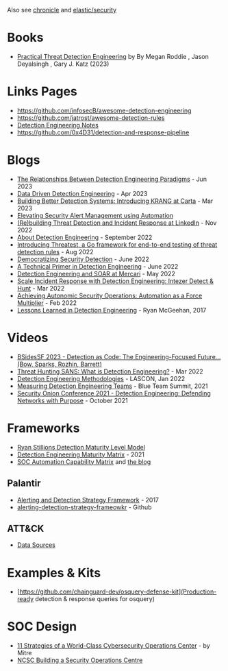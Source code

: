 Also see [chronicle](../gcp/chronicle.md) and [elastic/security](../elastic/security.md)

# Books
- [Practical Threat Detection Engineering](https://www.packtpub.com/product/practical-threat-detection-engineering/9781801076715) by By Megan Roddie , Jason Deyalsingh , Gary J. Katz (2023)

# Links Pages
- https://github.com/infosecB/awesome-detection-engineering
- https://github.com/jatrost/awesome-detection-rules
- [Detection Engineering Notes](https://cyberlibrarian.ca/detection-engineering-notes)
- https://github.com/0x4D31/detection-and-response-pipeline

# Blogs
- [The Relationships Between Detection Engineering Paradigms](https://medium.com/@gary.j.katz/the-relationships-between-detection-engineering-paradigms-f1ccd5685e23) - Jun 2023
- [Data Driven Detection Engineering](https://jvehent.org/2023/04/16/Data-Driven-Detection-Engineering.html) - Apr 2023
- [Building Better Detection Systems: Introducing KRANG at Carta](https://medium.com/building-carta/building-better-detection-systems-introducing-krang-at-carta-55b08af5763e) - Mar 2023
- [Elevating Security Alert Management using Automation](https://medium.com/brexeng/elevating-security-alert-management-using-automation-828004ad596c)
- [(Re)building Threat Detection and Incident Response at LinkedIn](https://engineering.linkedin.com/blog/2022/-re-building-threat-detection-and-incident-response-at-linkedin) - Nov 2022
- [About Detection Engineering](https://cyb3rops.medium.com/about-detection-engineering-44d39e0755f0) - September 2022
- [Introducing Threatest, a Go framework for end-to-end testing of threat detection rules](https://securitylabs.datadoghq.com/articles/threatest-end-to-end-testing-threat-detection/) - Aug 2022
- [Democratizing Security Detection](https://blog.palantir.com/democratizing-security-detection-71c689b667a5) - June 2022
- [A Technical Primer in Detection Engineering](https://panther.com/cyber-explained/detection-engineering-benefits/) - June 2022
- [Detection Engineering and SOAR at Mercari](https://engineering.mercari.com/en/blog/entry/20220513-detection-engineering-and-soar-at-mercari/) - May 2022
- [Scale Incident Response with Detection Engineering: Intezer Detect & Hunt](https://www.intezer.com/blog/threat-hunting/scale-incident-response-detection-engineering/) - Mar 2022 
- [Achieving Autonomic Security Operations: Automation as a Force Multiplier](https://cloud.google.com/blog/products/identity-security/security-automation-lessons-from-site-reliability-engineering-for-security-operations-center) - Feb 2022
- [Lessons Learned in Detection Engineering](https://medium.com/starting-up-security/lessons-learned-in-detection-engineering-304aec709856) - Ryan McGeehan, 2017 

# Videos
- [BSidesSF 2023 - Detection as Code: The Engineering-Focused Future... (Bow, Sparks, Rozhin, Barrett)](https://www.youtube.com/watch?v=jjgjRsQuUeY)
- [Threat Hunting SANS: What is Detection Engineering?](https://www.youtube.com/watch?v=ZcXTUKPK6x0) - Mar 2022
- [Detection Engineering Methodologies](https://www.youtube.com/watch?v=qy_0wGMJc9w&t=843s) - LASCON, Jan 2022
- [Measuring Detection Engineering Teams](https://www.youtube.com/watch?v=Dxccs8UDu6w&t=29s) - Blue Team Summit, 2021
- [Security Onion Conference 2021 - Detection Engineering: Defending Networks with Purpose](https://www.youtube.com/watch?v=XuM6G2MkPBc) - October 2021

# Frameworks
- [Ryan Stillions Detection Maturity Level Model](http://ryanstillions.blogspot.com/2014/04/the-dml-model_21.html)
- [Detection Engineering Maturity Matrix](https://kyle-bailey.medium.com/detection-engineering-maturity-matrix-f4f3181a5cc7) - 2021
- [SOC Automation Capability Matrix](https://www.notion.so/4fd14ccf93e7408c8faf96c5aca8c3fd) and [the blog](https://www.tines.com/blog/enhance-threat-response-with-tines-automation-capability-matrix)

## Palantir
- [Alerting and Detection Strategy Framework](https://blog.palantir.com/alerting-and-detection-strategy-framework-52dc33722df2) - 2017
- [alerting-detection-strategy-frameowkr](https://github.com/palantir/alerting-detection-strategy-framework) - Github 

## ATT&CK
- [Data Sources](https://attack.mitre.org/datasources/)

# Examples & Kits
- [https://github.com/chainguard-dev/osquery-defense-kit](Production-ready detection & response queries for osquery)

# SOC Design
- [11 Strategies of a World-Class Cybersecurity Operations Center](https://www.mitre.org/news-insights/publication/11-strategies-world-class-cybersecurity-operations-center) - by Mitre
- [NCSC Building a Security Operations Centre](https://www.ncsc.gov.uk/collection/building-a-security-operations-centre)
